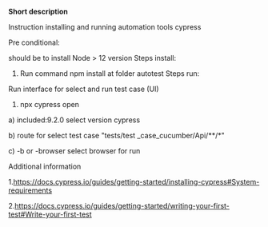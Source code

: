 **Short description**

Instruction installing and running  automation tools cypress

Pre conditional:

should be to install  Node > 12 version
Steps install:

1. Run command npm install  at folder autotest
   Steps run:

Run interface for select  and  run test case (UI)


1. npx cypress open

a) included:9.2.0  select version cypress

b) route for select  test case   "tests/test _case_cucumber/Api/**/*"

c) -b or -browser select browser for run


Additional information

1.https://docs.cypress.io/guides/getting-started/installing-cypress#System-requirements

2.https://docs.cypress.io/guides/getting-started/writing-your-first-test#Write-your-first-test

